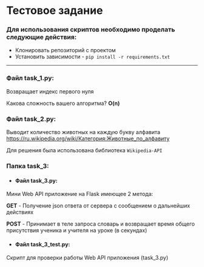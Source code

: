 # Тестовое задание

### Для использования скриптов необходимо проделать следующие действия:

* Клонировать репозиторий с проектом
* Установить зависимости - ```pip install -r requirements.txt ```
---

### Файл task_1.py:

Возвращает индекс первого нуля

Какова сложность вашего алгоритма? **O(n)**

### Файл task_2.py:

Выводит количество животных на каждую букву алфавита <https://ru.wikipedia.org/wiki/Категория:Животные_по_алфавиту>

Для решения была использована библиотека ```Wikipedia-API```

### Папка task_3:

* #### Файл task_3.py:

Мини Web API приложение на Flask имеющее 2 метода:

**GET** - Получение json ответа от сервера с сообщением о дальнейших действиях

**POST** - Принимает в теле запроса словарь и возвращает время общего присутствия ученика и учителя на уроке (в секундах)

* #### Файл task_3_test.py:

Скрипт для проверки работы Web API приложения (task_3.py)
